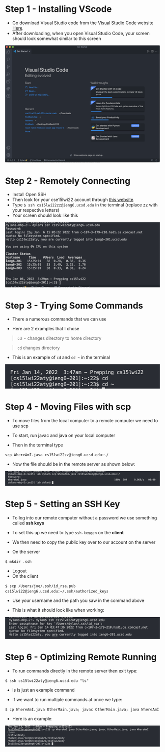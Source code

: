 # Step 1 - Installing VScode
* Go download Visual Studio code from the Visual Studio Code
website [Here](https://code.visualstudio.com/).
* After downloading, when you open Visual Studio Code, your screen should look somewhat similar to this screen


![Image](screenshottest.PNG) 

# Step 2 - Remotely Connecting
* Install Open SSH
* Then look for your cse15lwi22 account through [this website](https://sdacs.ucsd.edu/~icc/index.php).
* Type  `$ ssh cs15lwi22zz@ieng6.ucsd.edu` in the terminal (replace zz with your respective letters)
* Your screen should look like this



![Image](screenshot1.png)



# Step 3 - Trying Some Commands
* There a numerous commands that we can use

* Here are 2 examples that I chose

> `cd ~` changes directory to home directory

> `cd` changes directory


* This is an example of `cd` and `cd ~` in the terminal

![Image](screenshot3.png)
 


# Step 4 - Moving Files with scp

* To move files from the local computer to a remote computer we need to use scp

* To start, run javac and java on your local computer

* Then in the terminal type 

`scp WhereAmI.java cs15lwi22zz@ieng6.ucsd.edu:~/`

* Now the file should be in the remote server as shown below:

![Image](screenshot4.png)

# Step 5 - Setting an SSH Key

* To log into our remote computer without a password we use something called **ssh keys**

* To set this up we need to type `ssh-keygen` on the **client**

* We then need to copy the public key over to our account on the server 

* On the server

`$ mkdir .ssh`
* Logout
* On the client

`$ scp /Users/joe/.ssh/id_rsa.pub cs15lwi22@ieng6.ucsd.edu:~/.ssh/authorized_keys`
* Use your username and the path you saw in the command above

* This is what it should look like when working:

![Image](screenshot5.png)

# Step 6 - Optimizing Remote Running

* To run commands directly in the remote server then exit type:

`$ ssh cs15lwi22aty@ieng6.ucsd.edu "ls"`

* ls is just an example command

* If we want to run multiple commands at once we type:

`$ cp WhereAmI.java OtherMain.java; javac OtherMain.java; java WhereAmI`

* Here is an example:

![Image](screenshot6.png)



